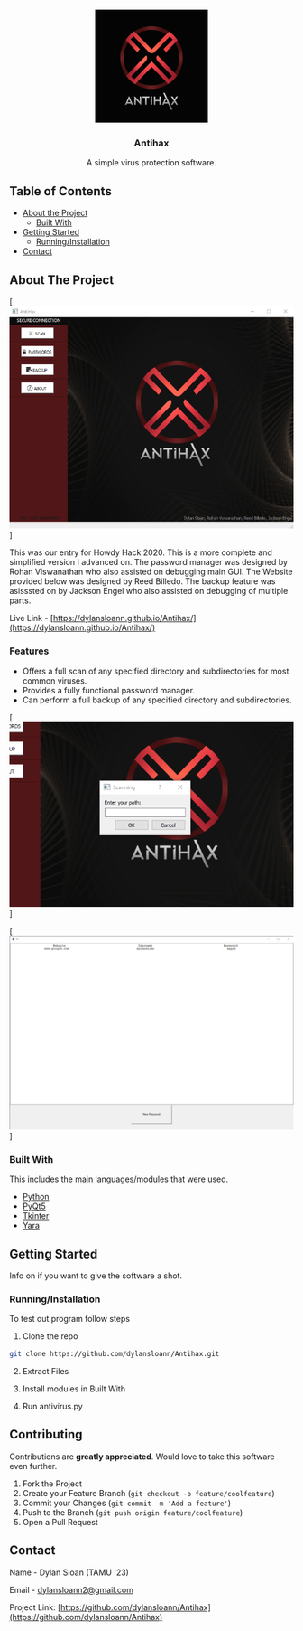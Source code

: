 
<br />
<p align="center">
  <a href="https://github.com/dylansloann/Antihax">
    <img src="code/logo2.png" alt="Logo" width="200" height="200">
  </a>

  <h3 align="center">Antihax</h3>

  <p align="center">
     A simple virus protection software.


<!-- TABLE OF CONTENTS -->
## Table of Contents

* [About the Project](#about-the-project)
  * [Built With](#built-with)
* [Getting Started](#getting-started)
  * [Running/Installation](#Running/Installation)
* [Contact](#contact)




<!-- ABOUT THE PROJECT -->
## About The Project

[![Product Name Screen Shot][product-screenshot]]


This was our entry for Howdy Hack 2020. This is a more complete and simplified version
I advanced on. 
The password manager was designed by Rohan Viswanathan who also assisted on debugging main GUI.
The Website provided below was designed by Reed Billedo.
The backup feature was asisssted on by Jackson Engel who also assisted on debugging of multiple parts.

Live Link - [https://dylansloann.github.io/Antihax/](https://dylansloann.github.io/Antihax/)

### Features
* Offers a full scan of any specified directory and subdirectories for most common viruses. 
* Provides a fully functional password manager.
* Can perform a full backup of any specified directory and subdirectories.




[![Product Name Screen Shot][product-screenshot2]]


[![Product Name Screen Shot][product-screenshot3]]



### Built With
This includes the main languages/modules that were used.
* [Python](https://jquery.com)
* [PyQt5](https://pypi.org/project/PyQt5/)
* [Tkinter](https://docs.python.org/3/library/tkinter.html)
* [Yara](https://virustotal.github.io/yara/)



<!-- GETTING STARTED -->
## Getting Started

Info on if you want to give the software a shot.

### Running/Installation

To test out program follow steps

1. Clone the repo
```sh
git clone https://github.com/dylansloann/Antihax.git
```
2. Extract Files

3. Install modules in Built With

3. Run antivirus.py


<!-- CONTRIBUTING -->
## Contributing

Contributions are **greatly appreciated**. Would love to take this software even further.

1. Fork the Project
2. Create your Feature Branch (`git checkout -b feature/coolfeature`)
3. Commit your Changes (`git commit -m 'Add a feature'`)
4. Push to the Branch (`git push origin feature/coolfeature`)
5. Open a Pull Request



<!-- CONTACT -->
## Contact

Name - Dylan Sloan (TAMU '23)

Email - dylansloann2@gmail.com

Project Link: [https://github.com/dylansloann/Antihax](https://github.com/dylansloann/Antihax)


[product-screenshot]: photos/GUIexample.png
[product-screenshot2]: photos/ScanExample.png
[product-screenshot3]: photos/pass2example.png
